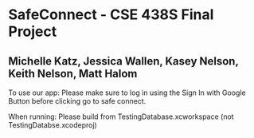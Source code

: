 #  SafeConnect - CSE 438S Final Project
## Michelle Katz, Jessica Wallen, Kasey Nelson, Keith Nelson, Matt Halom

To use our app:
Please make sure to log in using the Sign In with Google Button before clicking go to safe connect.

When running:
Please build from TestingDatabase.xcworkspace (not TestingDatabse.xcodeproj)
